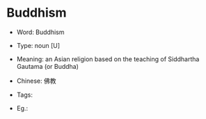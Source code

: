 # Buddhism

- Word: Buddhism

- Type: noun [U]
- Meaning: an Asian religion based on the teaching of Siddhartha Gautama (or Buddha)
- Chinese: 佛教
- Tags: 
- Eg.: 

